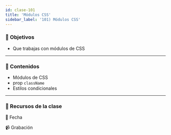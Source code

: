 ```yaml
---
id: clase-101
title: 'Módulos CSS'
sidebar_label: '101) Módulos CSS'
---
```


### 🏁 Objetivos

- Que trabajas con módulos de CSS

---

### 📝 Contenidos

- Módulos de CSS
- prop `className`
- Estilos condicionales

---

### 🚀 Recursos de la clase

📆 Fecha

📹 Grabación
